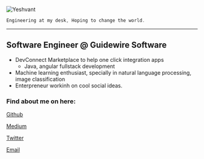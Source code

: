 ![Yeshvant](https://miro.medium.com/fit/c/240/240/1*rU8nTd7ezhp_-_-WfzkG6Q.jpeg)
```java
Engineering at my desk, Hoping to change the world.
```
---
## Software Engineer @ Guidewire Software

* DevConnect Marketplace to help one click integration apps 
  + Java, angular fullstack development
* Machine learning enthusiast, specially in natural language processing, image classification
* Enterpreneur workinh on cool social ideas.

### Find about me on here:

[Github](https://github.com/yeshvantbhavnasi)

[Medium](https://medium.com/@yeshvantbhavnas)

[Twitter](https://twitter.com/yeshvantbhavnas)

[Email](mailto:yeshvantbhavnasi@gmail.com)





